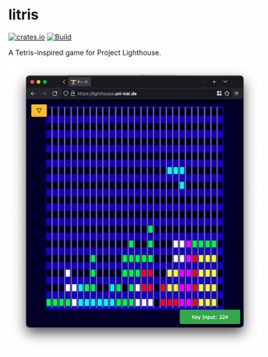# litris

[![crates.io](https://img.shields.io/crates/v/litris)](https://crates.io/crates/litris)
[![Build](https://github.com/fwcd/litris/actions/workflows/build.yml/badge.svg)](https://github.com/fwcd/litris/actions/workflows/build.yml)

A Tetris-inspired game for Project Lighthouse.

![Screenshot](screenshot.png)
